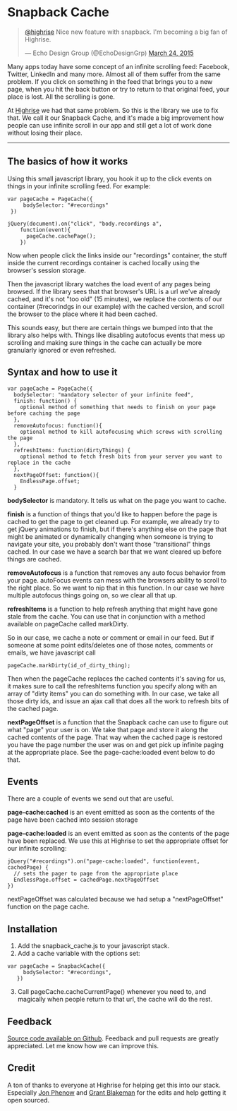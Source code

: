 Snapback Cache
===========

<blockquote class="twitter-tweet" data-lang="en"><p lang="en" dir="ltr"><a href="https://twitter.com/highrise">@highrise</a> Nice new feature with snapback. I&#39;m becoming a big fan of Highrise.</p>&mdash; Echo Design Group (@EchoDesignGrp) <a href="https://twitter.com/EchoDesignGrp/status/580408329530376192">March 24, 2015</a></blockquote>


Many apps today have some concept of an infinite scrolling feed: Facebook, Twitter, LinkedIn and many more. Almost all of them suffer from the same problem. If you click on something in the feed that brings you to a new page, when you hit the back button or try to return to that original feed, your place is lost. All the scrolling is gone. 

At [Highrise](http://highrisehq.com) we had that same problem. So this is the library we use to fix that. We call it our Snapback Cache, and it's made a big improvement how people can use infinite scroll in our app and still get a lot of work done without losing their place. 

<hr/>

## The basics of how it works

Using this small javascript library, you hook it up to the click events on things in your infinite scrolling feed. For example: 

```
var pageCache = PageCache({
     bodySelector: "#recordings"
 })

jQuery(document).on("click", "body.recordings a",                     
    function(event){
      pageCache.cachePage();
    })
```

Now when people click the links inside our "recordings" container, the stuff inside the current recordings container is cached locally using the browser's session storage. 

Then the javascript library watches the load event of any pages being browsed. If the library sees that that browser's URL is a url we've already cached, and it's not "too old" (15 minutes), we replace the contents of our container (#recorindgs in our example) with the cached version, and scroll the browser to the place where it had been cached. 

This sounds easy, but there are certain things we bumped into that the library also helps with. Things like disabling autofocus events that mess up scrolling and making sure things in the cache can actually be more granularly ignored or even refreshed. 


## Syntax and how to use it

```
var pageCache = PageCache({
  bodySelector: "mandatory selector of your infinite feed",
  finish: function() {
    optional method of something that needs to finish on your page before caching the page
  },
  removeAutofocus: function(){
    optional method to kill autofocusing which screws with scrolling the page 
  },
  refreshItems: function(dirtyThings) {
    optional method to fetch fresh bits from your server you want to replace in the cache
  },  
  nextPageOffset: function(){
    EndlessPage.offset;
  }
```

**bodySelector** is mandatory. It tells us what on the page you want to cache. 

**finish** is a function of things that you'd like to happen before the page is cached to get the page to get cleaned up. For example, we already try to get jQuery animations to finish, but if there's anything else on the page that might be animated or dynamically changing when someone is trying to navigate your site, you probably don't want those "transitional" things cached.  In our case we have a search bar that we want cleared up before things are cached.

**removeAutofocus** is a function that removes any auto focus behavior from your page. autoFocus events can mess with the browsers ability to scroll to the right place. So we want to nip that in this function. In our case we have multiple autofocus things going on, so we clear all that up. 

**refreshItems** is a function to help refresh anything that might have gone stale from the cache. You can use that in conjunction with a method available on pageCache called markDirty. 

So in our case, we cache a note or comment or email in our feed. But if someone at some point edits/deletes one of those notes, comments or emails, we have javascript call 

```
pageCache.markDirty(id_of_dirty_thing); 
```

Then when the pageCache replaces the cached contents it's saving for us, it makes sure to call the refreshItems function you specify along with an array of "dirty items" you can do something with. In our case, we take all those dirty ids, and issue an ajax call that does all the work to refresh bits of the cached page. 

**nextPageOffset** is a function that the Snapback cache can use to figure out what "page" your user is on. We take that page and store it along the cached contents of the page. That way when the cached page is restored you have the page number the user was on and get pick up infinite paging at the appropriate place. See the page-cache:loaded event below to do that.


## Events

There are a couple of events we send out that are useful. 

**page-cache:cached** is an event emitted as soon as the contents of the page have been cached into session storage

**page-cache:loaded** is an event emitted as soon as the contents of the page have been replaced. We use this at Highrise to set the appropriate offset for our infinite scrolling: 

```
jQuery("#recordings").on("page-cache:loaded", function(event, cachedPage) {
  // sets the pager to page from the appropriate place
  EndlessPage.offset = cachedPage.nextPageOffset
})
```

nextPageOffset was calculated because we had setup a "nextPageOffset" function on the page cache. 



Installation
------------

1) Add the snapback_cache.js to your javascript stack. 
2) Add a cache variable with the options set: 

```
var pageCache = SnapbackCache({
     bodySelector: "#recordings",
   })
```

3) Call pageCache.cacheCurrentPage() whenever you need to, and magically when people return to that url, the cache will do the rest. 


Feedback
--------
[Source code available on Github](https://github.com/highrisehq/snapback_cache). Feedback and pull requests are greatly appreciated.  Let me know how we can improve this.

Credit
--------
A ton of thanks to everyone at Highrise for helping get this into our stack. Especially [Jon Phenow](https://github.com/jphenow) and [Grant Blakeman](https://github.com/gblakeman) for the edits and help getting it open sourced. 





